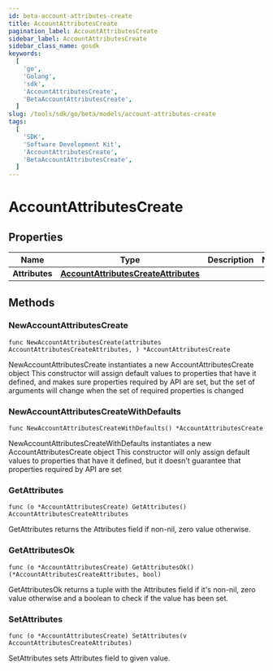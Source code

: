 ```yaml
---
id: beta-account-attributes-create
title: AccountAttributesCreate
pagination_label: AccountAttributesCreate
sidebar_label: AccountAttributesCreate
sidebar_class_name: gosdk
keywords:
  [
    'go',
    'Golang',
    'sdk',
    'AccountAttributesCreate',
    'BetaAccountAttributesCreate',
  ]
slug: /tools/sdk/go/beta/models/account-attributes-create
tags:
  [
    'SDK',
    'Software Development Kit',
    'AccountAttributesCreate',
    'BetaAccountAttributesCreate',
  ]
---
```


# AccountAttributesCreate

## Properties

| Name | Type | Description | Notes |
| --- | --- | --- | --- |
| **Attributes** | [**AccountAttributesCreateAttributes**](account-attributes-create-attributes) |  |

## Methods

### NewAccountAttributesCreate

`func NewAccountAttributesCreate(attributes AccountAttributesCreateAttributes, ) *AccountAttributesCreate`

NewAccountAttributesCreate instantiates a new AccountAttributesCreate object This constructor will assign default values to properties that have it defined, and makes sure properties required by API are set, but the set of arguments will change when the set of required properties is changed

### NewAccountAttributesCreateWithDefaults

`func NewAccountAttributesCreateWithDefaults() *AccountAttributesCreate`

NewAccountAttributesCreateWithDefaults instantiates a new AccountAttributesCreate object This constructor will only assign default values to properties that have it defined, but it doesn't guarantee that properties required by API are set

### GetAttributes

`func (o *AccountAttributesCreate) GetAttributes() AccountAttributesCreateAttributes`

GetAttributes returns the Attributes field if non-nil, zero value otherwise.

### GetAttributesOk

`func (o *AccountAttributesCreate) GetAttributesOk() (*AccountAttributesCreateAttributes, bool)`

GetAttributesOk returns a tuple with the Attributes field if it's non-nil, zero value otherwise and a boolean to check if the value has been set.

### SetAttributes

`func (o *AccountAttributesCreate) SetAttributes(v AccountAttributesCreateAttributes)`

SetAttributes sets Attributes field to given value.
